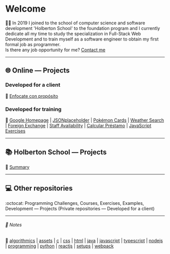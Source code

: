 # Welcome
:man_technologist: In 2019 I joined to the school of computer science and software development 'Holberton School' to the foundation program and I currently dedicate all my time to study the specialization in Full-Stack Web Development and to train myself as a software engineer to obtain my first formal job as programmer.  
Is there any job opportunity for me? [Contact me](https://www.javierandresgp.com)
- - -
## :globe_with_meridians: Online ― Projects
### Developed for a client
:checkered_flag: [Enfocate con propósito](http://www.enfocateconproposito.org/)
### Developed for training
:muscle: [Google Homepage](https://javierandresgp.github.io/github_pages-google_homepage/) | [JSONplaceholder](https://javierandresgp.github.io/github_pages-jsonplaceholder/) | [Pokémon Cards](https://javierandresgp.github.io/github_pages-pokemon_cards/) | [Weather Search](https://javierandresgp.github.io/github_pages-weather_search/) | [Foreign Exchange](https://javierandresgp.github.io/github_pages-foreign_exchange/) | [Staff Availability](https://javierandresgp.github.io/github_pages-staff_availability/) | [Calcular Préstamo](https://javierandresgp.github.io/github_pages-calcular_prestamo/) | [JavaScript Exercises](https://javierandresgp.github.io/github_pages-javascript_exercises/)
- - -
## :books: Holberton School ― Projects
:school: [Summary](holberton_school.md)
- - -
## :computer: Other repositories
:octocat: Programming Challenges, Courses, Exercises, Examples, Development ― Projects (Private repositories ― Developed for a client)
- - -
###### :memo: Notes
:bookmark: [algorithmics](algorithmics.md) | [assets](assets.md) | [c](c.md) | [css](css.md) | [html](html.md) | [java](java.md) | [javascript](javascript.md)  | [typescript](typescript.md) | [nodejs](nodejs.md) | [programming](programming.md) | [python](python.md) | [reactjs](reactjs.md) | [setups](setups.md) | [webpack](webpack.md)
